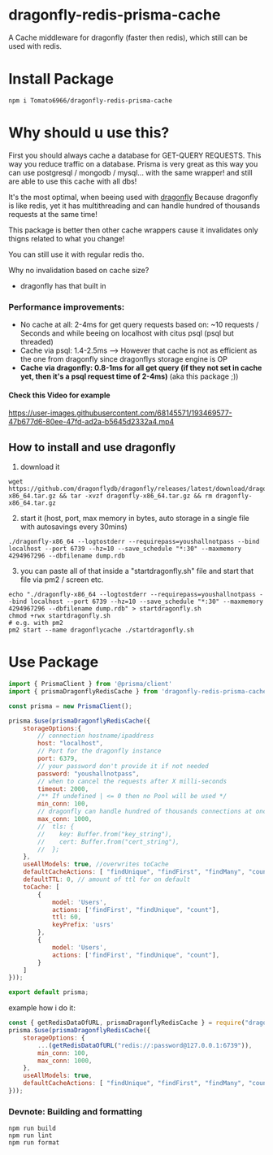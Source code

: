 # dragonfly-redis-prisma-cache
A Cache middleware for dragonfly (faster then redis), which still can be used with redis.

# Install Package
```
npm i Tomato6966/dragonfly-redis-prisma-cache
```

# Why should u use this?

First you should always cache a database for GET-QUERY REQUESTS.
This way you reduce traffic on a database.
Prisma is very great as this way you can use postgresql / mongodb / mysql... with the same wrapper! and still are able to use this cache with all dbs!

It's the most optimal, when beeing used with [dragonfly](https://github.com/dragonflydb/dragonfly)
Because dragonfly is like redis, yet it has multithreading and can handle hundred of thousands requests at the same time!

This package is better then other cache wrappers cause it invalidates only thigns related to what you change!

You can still use it with regular redis tho.

Why no invalidation based on cache size?
- dragonfly has that built in 

### Performance improvements:

- No cache at all: 2-4ms for get query requests based on: ~10 requests / Seconds and while beeing on localhost with citus psql (psql but threaded)
- Cache via psql: 1.4-2.5ms --> However that cache is not as efficient as the one from dragonfly since dragonflys storage engine is OP
- **Cache via dragonfly: 0.8-1ms for all get query (if they not set in cache yet, then it's a psql request time of 2-4ms)** (aka this package ;))

#### Check this Video for example 

https://user-images.githubusercontent.com/68145571/193469577-47b677d6-80ee-47fd-ad2a-b5645d2332a4.mp4

## How to install and use dragonfly

1. download it
```
wget https://github.com/dragonflydb/dragonfly/releases/latest/download/dragonfly-x86_64.tar.gz && tar -xvzf dragonfly-x86_64.tar.gz && rm dragonfly-x86_64.tar.gz
```
2. start it (host, port, max memory in bytes, auto storage in a single file with autosavings every 30mins)
```
./dragonfly-x86_64 --logtostderr --requirepass=youshallnotpass --bind localhost --port 6739 --hz=10 --save_schedule "*:30" --maxmemory 4294967296 --dbfilename dump.rdb
```
3. you can paste all of that inside a "startdragonfly.sh" file and start that file via pm2 / screen etc.
```
echo "./dragonfly-x86_64 --logtostderr --requirepass=youshallnotpass --bind localhost --port 6739 --hz=10 --save_schedule "*:30" --maxmemory 4294967296 --dbfilename dump.rdb" > startdragonfly.sh
chmod +rwx startdragonfly.sh
# e.g. with pm2
pm2 start --name dragonflycache ./startdragonfly.sh
```

# Use Package
```js
import { PrismaClient } from '@prisma/client'
import { prismaDragonflyRedisCache } from 'dragonfly-redis-prisma-cache';

const prisma = new PrismaClient();

prisma.$use(prismaDragonflyRedisCache({
    storageOptions:{
        // connection hostname/ipaddress
        host: "localhost",
        // Port for the dragonfly instance
        port: 6379,
        // your password don't provide it if not needed
        password: "youshallnotpass",
        // when to cancel the requests after X milli-seconds
        timeout: 2000,
        /** If undefined | <= 0 then no Pool will be used */
        min_conn: 100,
        // dragonfly can handle hundred of thousands connections at once
        max_conn: 1000,
        //  tls: {
        //    key: Buffer.from("key_string"),
        //    cert: Buffer.from("cert_string"),
        //  };
    },
    useAllModels: true, //overwrites toCache
    defaultCacheActions: [ "findUnique", "findFirst", "findMany", "count", "aggregate", "groupBy", "findRaw", "aggregateRaw" ],
    defaultTTL: 0, // amount of ttl for on default
    toCache: [
        {                      
            model: 'Users',                
            actions: ['findFirst', "findUnique", "count"],           
            ttl: 60,                       
            keyPrefix: 'usrs'             
        },
        {
            model: 'Users',
            actions: ['findFirst', "findUnique", "count"],
        }
    ]
}));

export default prisma;
```
example how i do it:

```js
const { getRedisDataOfURL, prismaDragonflyRedisCache } = require("dragonfly-redis-prisma-cache");
prisma.$use(prismaDragonflyRedisCache({
    storageOptions: {
        ...(getRedisDataOfURL("redis://:password@127.0.0.1:6739")),
        min_conn: 100,
        max_conn: 1000,
    },
    useAllModels: true,
    defaultCacheActions: [ "findUnique", "findFirst", "findMany", "count", "aggregate", "groupBy", "findRaw", "aggregateRaw" ],
}));
```

### Devnote: Building and formatting
```
npm run build
npm run lint
npm run format
```
